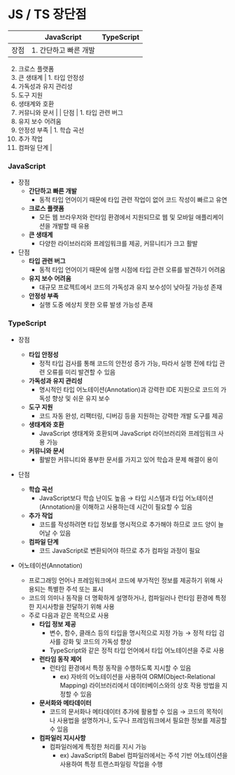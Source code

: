 # JS / TS 장단점

|  | JavaScript | TypeScript |
| --- | --- | --- |
| 장점 | 1. 간단하고 빠른 개발
2. 크로스 플랫폼
3. 큰 생태계 | 1. 타입 안정성
2. 가독성과 유지 관리성
3. 도구 지원
4. 생태계와 호환
5. 커뮤니와 문서 |
| 단점 | 1. 타입 관련 버그
2. 유지 보수 어려움
3. 안정성 부족 | 1. 학습 곡선
2. 추가 작업
3. 컴파일 단계 |

### JavaScript

- 장점
    - **간단하고 빠른 개발**
        - 동적 타입 언어이기 때문에 타입 관련 작업이 없어 코드 작성이 빠르고 유연
    - **크로스 플랫폼**
        - 모든 웹 브라우저와 런타임 환경에서 지원되므로 웹 및 모바일 애플리케이션을 개발할 때 유용
    - **큰 생태계**
        - 다양한 라이브러리와 프레임워크를 제공, 커뮤니티가 크고 활발
- 단점
    - **타입 관련 버그**
        - 동적 타입 언어이기 때문에 실행 시점에 타입 관련 오류를 발견하기 어려움
    - **유지 보수 어려움**
        - 대규모 프로젝트에서 코드의 가독성과 유지 보수성이 낮아질 가능성 존재
    - **안정성 부족**
        - 실행 도중 에상치 못한 오류 발생 가능성 존재

### TypeScript

- 장점
    - **타입 안정성**
        - 정적 타입 검사를 통해 코드의 안전성 증가 가능, 따라서 실행 전에 타입 관련 오류를 미리 발견할 수 있음
    - **가독성과 유지 관리성**
        - 명시적인 타입 어노테이션(Annotation)과 강력한 IDE 지원으로 코드의 가독성 향상 및 쉬운 유지 보수
    - **도구 지원**
        - 코드 자동 완성, 리팩터링, 디버깅 등을 지원하는 강력한 개발 도구를 제공
    - **생태계와 호환**
        - JavaScript 생태계와 호환되며 JavaScript 라이브러리와 프레임워크 사용 가능
    - **커뮤니와 문서**
        - 활발한 커뮤니티와 풍부한 문서를 가지고 있어 학습과 문제 해결이 용이
- 단점
    - **학습 곡선**
        - JavaScript보다 학습 난이도 높음 → 타입 시스템과 타입 어노테이션(Annotation)을 이해하고 사용하는데 시간이 필요할 수 있음
    - **추가 작업**
        - 코드를 작성하려면 타입 정보를 명시적으로 추가해야 하므로 코드 양이 늘어날 수 있음
    - **컴파일 단계**
        - 코드 JavaScript로 변환되어야 하므로 추가 컴파일 과정이 필요

- 어노테이션(Annotation)
    - 프로그래밍 언어나 프레임워크에서 코드에 부가적인 정보를 제공하기 위해 사용되는 특별한 주석 또는 표시
    - 코드의 의미나 동작을 더 명확하게 설명하거나, 컴파일러나 런타임 환경에 특정한 지시사항을 전달하기 위해 사용
    - 주로 다음과 같은 목적으로 사용
        - **타입 정보 제공**
            - 변수, 함수, 클래스 등의 타입을 명시적으로 지정 가능 → 정적 타입 검사를 강화 및 코드의 가독성 향상
            - TypeScript와 같은 정적 타입 언어에서 타입 어노테이션을 주로 사용
        - **런타임 동작 제어**
            - 런타임 환경에서 특정 동작을 수행하도록 지시할 수 있음
                - ex) 자바의 어노테이션을 사용하여 ORM(Object-Relational Mapping) 라이브러리에서 데이터베이스와의 상호 작용 방법을 지정할 수 있음
        - **문서화와 메타데이터**
            - 코드의 문서화나 메타데이터 추가에 활용할 수 있음 → 코드의 목적이나 사용법을 설명하거나, 도구나 프레임워크에서 필요한 정보를 제공할 수 있음
        - **컴파일러 지시사항**
            - 컴파일러에게 특정한 처리를 지시 가능
                - ex) JavaScript의 Babel 컴파일러에서는 주석 기반 어노테이션을 사용하여 특정 트랜스파일링 작업을 수행